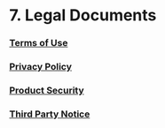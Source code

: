 # 7. Legal Documents

### [Terms of Use](https://storage.googleapis.com/aip-dev-assets/legal/AI-Platform-On-Prem-Terms-of-Use-20221124.pdf)

### [Privacy Policy](https://storage.googleapis.com/aip-dev-assets/legal/AI-Platform-On-Prem-Privacy-Policy-20230531.pdf)

### [Product Security](https://storage.googleapis.com/aip-dev-assets/legal/AI-Platform-Product-Security-EN-20161209.pdf)

### [Third Party Notice](https://storage.googleapis.com/aip-dev-assets/legal/AI-Platform-Third-Party-Notice.txt)
